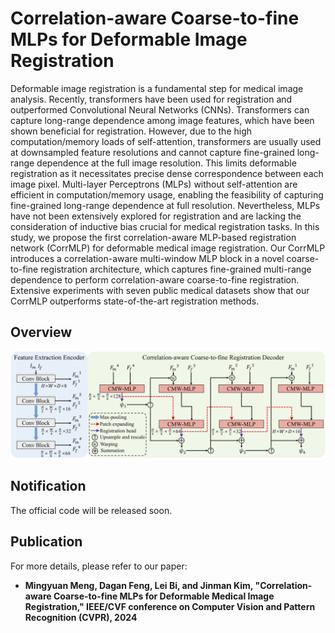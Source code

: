 # Correlation-aware Coarse-to-fine MLPs for Deformable Image Registration
Deformable image registration is a fundamental step for medical image analysis. Recently, transformers have been used for registration and outperformed Convolutional Neural Networks (CNNs). Transformers can capture long-range dependence among image features, which have been shown beneficial for registration. However, due to the high computation/memory loads of self-attention, transformers are usually used at downsampled feature resolutions and cannot capture fine-grained long-range dependence at the full image resolution. This limits deformable registration as it necessitates precise dense correspondence between each image pixel. Multi-layer Perceptrons (MLPs) without self-attention are efficient in computation/memory usage, enabling the feasibility of capturing fine-grained long-range dependence at full resolution. Nevertheless, MLPs have not been extensively explored for registration and are lacking the consideration of inductive bias crucial for medical registration tasks. In this study, we propose the first correlation-aware MLP-based registration network (CorrMLP) for deformable medical image registration. Our CorrMLP introduces a correlation-aware multi-window MLP block in a novel coarse-to-fine registration architecture, which captures fine-grained multi-range dependence to perform correlation-aware coarse-to-fine registration. Extensive experiments with seven public medical datasets show that our CorrMLP outperforms state-of-the-art registration methods.

## Overview
![Overview](https://github.com/MungoMeng/Registration-CorrMLP/blob/master/Figure/Overview.png)

## Notification
The official code will be released soon.

## Publication
For more details, please refer to our paper:
* **Mingyuan Meng, Dagan Feng, Lei Bi, and Jinman Kim, "Correlation-aware Coarse-to-fine MLPs for Deformable Medical Image Registration," IEEE/CVF conference on Computer Vision and Pattern Recognition (CVPR), 2024**
